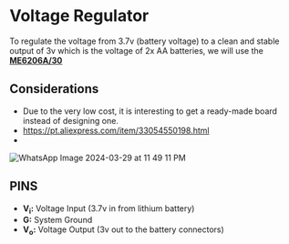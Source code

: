 # Voltage Regulator
To regulate the voltage from 3.7v (battery voltage) to a clean and stable output of 3v which is the voltage of 2x AA batteries, we will use the [**ME6206A/30**](https://datasheetspdf.com/mobile/640248/Microne/ME6206A/1)

## Considerations
- Due to the very low cost, it is interesting to get a ready-made board instead of designing one.
- https://pt.aliexpress.com/item/33054550198.html
- 
![WhatsApp Image 2024-03-29 at 11 49 11 PM](https://github.com/Vininess/USB-Charger-to-2x-AA-batteries/assets/35041490/697e5dd1-287e-43f9-806d-b58229eadde5)


## PINS
- **V<sub>i</sub>:** Voltage Input (3.7v in from lithium battery)
- **G:** System Ground
- **V<sub>o</sub>:** Voltage Output (3v out to the battery connectors)
